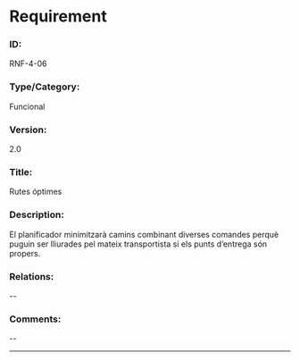# Requirement

### ID:
RNF-4-06

### Type/Category:
Funcional

### Version:
2.0

### Title:
Rutes óptimes 

### Description:
El planificador minimitzarà camins combinant diverses comandes perquè puguin ser lliurades pel mateix transportista si els punts d’entrega són propers.

### Relations:
--

### Comments:
--

---
